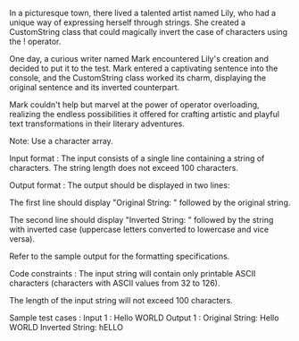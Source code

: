 In a picturesque town, there lived a talented artist named Lily, who had a unique way of expressing herself through strings. She created a CustomString class that could magically invert the case of characters using the ! operator.



One day, a curious writer named Mark encountered Lily's creation and decided to put it to the test. Mark entered a captivating sentence into the console, and the CustomString class worked its charm, displaying the original sentence and its inverted counterpart.



Mark couldn't help but marvel at the power of operator overloading, realizing the endless possibilities it offered for crafting artistic and playful text transformations in their literary adventures.



Note: Use a character array.

Input format :
The input consists of a single line containing a string of characters. The string length does not exceed 100 characters.

Output format :
The output should be displayed in two lines:



The first line should display "Original String: " followed by the original string.

The second line should display "Inverted String: " followed by the string with inverted case (uppercase letters converted to lowercase and vice versa).



Refer to the sample output for the formatting specifications.

Code constraints :
The input string will contain only printable ASCII characters (characters with ASCII values from 32 to 126).

The length of the input string will not exceed 100 characters.

Sample test cases :
Input 1 :
Hello WORLD
Output 1 :
Original String: Hello WORLD
Inverted String: hELLO
